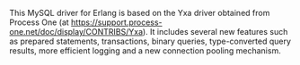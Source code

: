 This MySQL driver for Erlang is based on the Yxa driver obtained from Process One (at https://support.process-one.net/doc/display/CONTRIBS/Yxa). It includes several new features such as prepared statements, transactions, binary queries, type-converted query results, more efficient logging and a new connection pooling mechanism.

